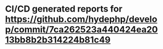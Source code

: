 # CI/CD generated reports for https://github.com/hydephp/develop/commit/7ca262523a440424ea2013bb8b2b314224b81c49
